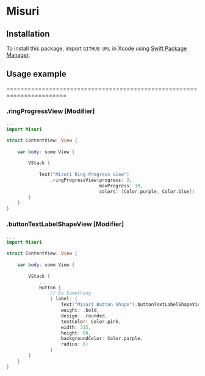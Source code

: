 # Misuri

## Installation

To install this package, import `GITHUB URL` in Xcode using [Swift Package Manager](https://www.swift.org/package-manager/).

## Usage example 

=======================================================================

### .ringProgressView [Modifier]

```swift
...
import Misuri

struct ContentView: View {
    
    var body: some View {
        
        VStack {
            ...
            Text("Misuri Ring Progress View")
                .ringProgressView(progress: 2, 
                                  maxProgress: 10, 
                                  colors: [Color.purple, Color.blue])
        }
    }
}

```

### .buttonTextLabelShapeView [Modifier]

```swift
...
import Misuri

struct ContentView: View {
    
    var body: some View {
        
        VStack {
            ...
            Button {
                // Do Something 
                } label: {
                    Text("Misuri Button Shape").buttonTextLabelShapeView(size: 16, 
                    weight: .bold, 
                    design: .rounded, 
                    textColor: Color.pink, 
                    width: 315, 
                    height: 60, 
                    backgroundColor: Color.purple, 
                    radius: 6)
                }
        }
    }
}
```

